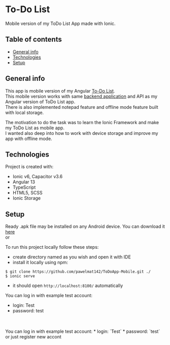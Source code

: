 # To-Do List

  Mobile version of my ToDo List App made with Ionic.
 
## Table of contents
* [General info](#general-info)
* [Technologies](#technologies)
* [Setup](#setup)

## General info
 This app is mobile version of my Angular [To-Do List](https://github.com/pawelmat142/ToDo-List-Angular). <br />
 This mobile version works with same [backend application](https://github.com/pawelmat142/ToDo-List-backend) and API as my Angular version of ToDo List app. <br />
 There is also implemented notepad feature and offline mode feature built with local storage. <br />
 
 The motivation to do the task was to learn the Ionic Framework and make my ToDo List as mobile app. <br /> 
 I wanted also deep into how to work with device storage and improve my app with offline mode. <br /> 
 
## Technologies
Project is created with:
* Ionic v6, Capacitor v3.6
* Angular 13 
* TypeScript
* HTML5, SCSS
* Ionic Storage

## Setup

Ready .apk file may be installed on any Android device. You can download it [here](https://drive.google.com/drive/folders/1OpUzcEuO5Mr3DBd4977ORzwrv-EduInr?hl=pl)
<br />
or 
<br />

To run this project locally follow these steps: 
* create directory named as you wish and open it with IDE
* install it locally using npm:
```
$ git clone https://github.com/pawelmat142/ToDoApp-Mobile.git ./
$ ionic serve
```
* it should open `http://localhost:8100/` automatically

You can log in with example test account: 
* login: Test
* password: test

<br />
<br />
You can log in with example test account:
* login: `Test`
* password: `test`
<br />
or just register new accont
